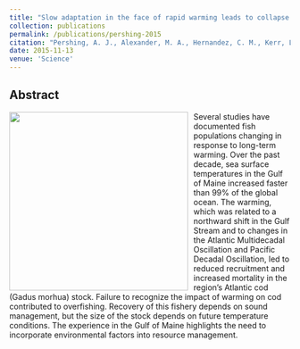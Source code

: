 ```yaml
---
title: "Slow adaptation in the face of rapid warming leads to collapse of the Gulf of Maine cod fishery"
collection: publications
permalink: /publications/pershing-2015
citation: "Pershing, A. J., Alexander, M. A., Hernandez, C. M., Kerr, L. A., Le Bris, A., Mills, K. E., Nye, J. A., Record, N. R., <b>Scannell, H. A.</b>, Scott, J. D., Sherwood, G. D., & Thomas, A. C. (2015), Slow adaptation in the face of rapid warming leads to collapse of the Gulf of Maine cod fishery, <i>Science</i>, 350 (6262): 809-812, DOI: <a href='https://doi.org/10.1126/science.aac9819' target='_blank'> 10.1126/science.aac9819</a>"
date: 2015-11-13
venue: 'Science'
---
```



## Abstract
<img src="https://science.sciencemag.org/content/sci/350/6262/809/F1.large.jpg?width=800&height=600&carousel=1" style="float: left; margin-right: 10px; width:320px;"> 
Several studies have documented fish populations changing in response to long-term warming. Over the past decade, sea surface temperatures in the Gulf of Maine increased faster than 99% of the global ocean. The warming, which was related to a northward shift in the Gulf Stream and to changes in the Atlantic Multidecadal Oscillation and Pacific Decadal Oscillation, led to reduced recruitment and increased mortality in the region’s Atlantic cod (Gadus morhua) stock. Failure to recognize the impact of warming on cod contributed to overfishing. Recovery of this fishery depends on sound management, but the size of the stock depends on future temperature conditions. The experience in the Gulf of Maine highlights the need to incorporate environmental factors into resource management.
